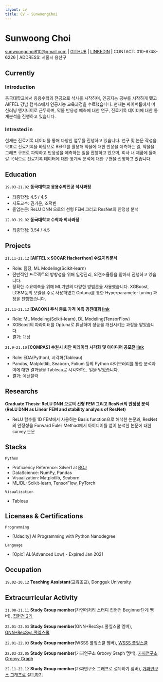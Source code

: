 ```yaml
---
layout: cv
title: CV - SunwoongChoi
---
```

# Sunwoong Choi

<div id="webaddress">
<a href="mailto:sunwoongchoi810@gmail.com">sunwoongchoi810@gmail.com</a>
| <a href="https://github.com/sunwoongc">GITHUB</a>
| <a href="https://www.linkedin.com/in/sunwoongchoi810/">LINKEDIN</a>
| CONTACT: 010-6748-6226
| ADDRESS: 서울시 용산구
</div>


## Currently


### Introduction

동국대학교에서 응용수학과 전공으로 석사를 시작하며, 인공지능 공부를 시작하게 됐고 AIFFEL 강남 캠퍼스에서 인공지능 교육과정을 수료했습니다. 현재는 싸이퍼롬에서 머신러닝 엔지니어로 근무하며, 약물 반응성 예측에 대한 연구, 진료기록 데이터에 대한 통계분석을 진행하고 있습니다.

### Intrested in

현재는 진료기록 데이터를 통해 다양한 업무를 진행하고 있습니다. 연구 및 논문 작성을 목표로 진료기록을 바탕으로 BERT를 활용해 약물에 대한 반응을 예측하는 일, 약물을 그래프 구조로 파악하고 반응성을 예측하는 일을 진행하고 있으며, 회사 내 제품에 들어갈 목적으로 진료기록 데이터에 대한 통계적 분석에 대한 구현을 진행하고 있습니다.


## Education

`19.03-21.02`
__동국대학교 응용수학전공 석사과정__ 
* 최종학점: 4.5 / 4.5
* 지도교수: 권기운, 조덕빈
* 졸업논문: ReLU DNN 으로의 선형 FEM 그리고 ResNet의 안정성 분석

`12.03-19.02`
__동국대학교 수학과 학사과정__ 
* 최종학점: 3.54 / 4.5


## Projects
`21.11-21.12`
__\[AIFFEL x SOCAR Hackerthon\] 수요지리분석__
* Role: 팀장, ML Modeling(Scikit-learn)
* 전반적인 프로젝트의 방향성을 위해 일정관리, 의견조율등을 맡아서 진행하고 있습니다.
* 정확한 수요예측을 위해 ML기반의 다양한 방법론을 사용했습니다. XGBoost, LGBM등의 모델을 주로 사용하였고 Optuna를 통한 Hyperparameter tuning 과정을 진행했습니다.

`21.11-21.12`
__\[DACON\] 주식 종료 가격 예측 경진대회 [link](https://dacon.io/competitions/official/235857/overview/description)__
* Role: ML Modeling(Scikit-learn), DL Modeling(TensorFlow)
* XGBoost의 파라미터를 Optuna로 튜닝하며 성능을 개선시키는 과정을 맡았습니다.
* 결과: 대상

`21.9-21.10`
__\[COMPAS\] 수원시 치안 빅데이터 시각화 및 아이디어 공모전 [link](https://compas.lh.or.kr/subj/past/info?subjNo=SBJ_2109_001)__
* Role: EDA(Python), 시각화(Tableau)
* Pandas, Matplotlib, Seaborn, Folium 등의 Python 라이브러리를 통한 분석과 이에 대한 결과물을 Tableau로 시각화하는 일을 맡았습니다.
* 결과: 예선탈락


## Researchs

__Graduate Thesis: ReLU DNN 으로의 선형 FEM 그리고 ResNet의 안정성 분석(ReLU DNN as Linear FEM and stability analysis of ResNet)__
* ReLU 함수를 1D FEM에서 사용하는 Basis function으로 해석한 논문과, ResNet의 안정성을 Forward Euler Method에서 아이디어를 얻어 분석한 논문에 대한 survey 논문

## Stacks

`Python`
- Proficiency Reference: Silver1 at [BOJ](https://solved.ac/profile/creagravity)
- DataScience: NumPy, Pandas
- Visualization: Matplotlib, Seaborn
- ML/DL: Scikit-learn, TensorFlow, PyTorch

`Visualization`
- Tableau


## Licenses & Certifications

`Programming`
- \[Udacity\] AI Programming with Python Nanodegree

`Language`
- \[Opic\] AL(Advanced Low) - Expired Jan 2021

## Occupation 

`19.02-20.12`
__Teaching Assistant__(교육조교), Dongguk University

## Extracurricular Activity

`21.08-21.11`
__Study Group member__(자연어처리 스터디 집현전 Beginner단계 멤버), [집현전 2기](https://github.com/jiphyeonjeon/season2)

`22.01-22.03`
__Study Group member__(GNN+RecSys 풀잎스쿨 멤버), [GNN+RecSys 풀잎스쿨](https://www.notion.so/modulabs/GNN-based-Recommender-Systems-e828fd8c294543c894f587a39567a260)

`22.01-22.03`
__Study Group member__(WSSS 풀잎스쿨 멤버), [WSSS 풀잎스쿨](https://www.notion.so/modulabs/Weakly-Supervised-Semantic-Segmentation-bc0e542ceda6472681d8583608ba2d2a)

`22.03-22.05`
__Study Group member__(가짜연구소 Groovy Graph 멤버), [가짜연구소 Groovy Graph](https://www.notion.so/chanrankim/Groovy-Graph-1a98bd335501499e894efd5a79efe479)

`22.11-22.12`
__Study Group member__(가짜연구소 그래프로 설득하기 멤버), [가짜연구소 그래프로 설득하기](https://www.notion.so/chanrankim/Groovy-Graph-1a98bd335501499e894efd5a79efe479)


<!-- ### Footer

Last updated: Jan, 30, 2023 -->


